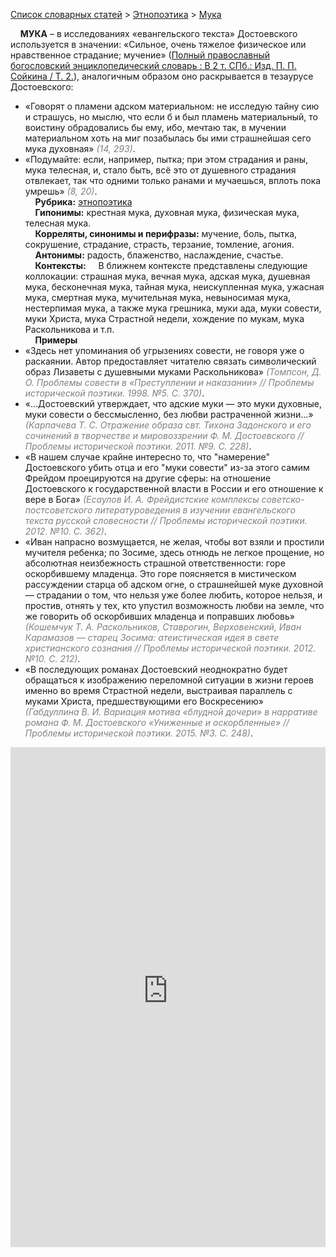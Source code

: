 <style>
st { color: Gray;
  font-style: italic;}
</style>

[Список словарных статей](https://thesaurus-dostoevsky.github.io/Thesaurus/) > [Этнопоэтика](ethnopoe.md) > [Мука](мука.md) 

&nbsp;&nbsp;&nbsp;&nbsp;**МУКА** – в исследованиях «евангельского текста» Достоевского используется в значении: «Сильное, очень тяжелое физическое или нравственное страдание; мучение» ([Полный православный богословский энциклопедический словарь : В 2 т. СПб.: Изд. П. П. Сойкина / Т. 2.](https://azbyka.ru/)), аналогичным образом оно раскрывается в тезаурусе Достоевского:
* «Говорят о пламени адском материальном: не исследую тайну сию и страшусь, но мыслю, что если б и был пламень материальный, то воистину обрадовались бы ему, ибо, мечтаю так, в мучении материальном хоть на миг позабылась бы ими страшнейшая сего мука духовная» <st>(14, 293)</st>.
* «Подумайте: если, например, пытка; при этом страдания и раны, мука телесная, и, стало быть, всё это от душевного страдания отвлекает, так что одними только ранами и мучаешься, вплоть пока умрешь» <st>(8, 20)</st>.  
&nbsp;&nbsp;&nbsp;&nbsp;**Рубрика:** [этнопоэтика](ethnopoe.md)  
&nbsp;&nbsp;&nbsp;&nbsp;**Гипонимы:** крестная мука, духовная мука, физическая мука, телесная мука.  
&nbsp;&nbsp;&nbsp;&nbsp;**Корреляты, синонимы и перифразы:** мучение, боль, пытка, сокрушение, страдание, страсть, терзание, томление, агония.  
&nbsp;&nbsp;&nbsp;&nbsp;**Антонимы:** радость, блаженство, наслаждение, счастье.  
&nbsp;&nbsp;&nbsp;&nbsp;**Контексты:** &nbsp;&nbsp;&nbsp;&nbsp;В ближнем контексте представлены следующие коллокации: страшная мука, вечная мука, адская мука, душевная мука, бесконечная мука, тайная мука, неискупленная мука, ужасная мука, смертная мука, мучительная мука, невыносимая мука, нестерпимая мука, а также мука грешника, муки ада, муки совести, муки Христа, мука Страстной недели, хождение по мукам, мука Раскольникова и т.п.  <br>
&nbsp;&nbsp;&nbsp;&nbsp;**Примеры**  
* «Здесь нет упоминания об угрызениях совести, не говоря уже о раскаянии. Автор предоставляет читателю связать символический образ Лизаветы с душевными муками Раскольникова» <st>(Томпсон, Д. О. Проблемы совести в «Преступлении и наказании» // Проблемы исторической поэтики. 1998. №5. С. 370)</st>.
* «…Достоевский утверждает, что адские муки — это муки духовные, муки совести о бессмысленно, без любви растраченной жизни…» <st>(Карпачева Т. С. Отражение образа свт. Тихона Задонского и его сочинений в творчестве и мировоззрении Ф. М. Достоевского // Проблемы исторической поэтики. 2011. №9. С. 228)</st>.
* «В нашем случае крайне интересно то, что "намерение" Достоевского 
убить отца и его "муки совести" из-за этого самим Фрейдом проецируются на другие сферы: на отношение Достоевского к государственной власти в России и его отношение к вере в Бога» <st>(Есаулов И. А. Фрейдистские комплексы советско-постсоветского литературоведения в изучении евангельского текста русской словесности // Проблемы исторической поэтики. 2012. №10. С. 362)</st>.
* «Иван напрасно возмущается, не желая, чтобы вот взяли и простили мучителя ребенка; по Зосиме, здесь отнюдь не легкое прощение, но абсолютная неизбежность страшной ответственности: горе оскорбившему младенца. Это горе поясняется в мистическом рассуждении старца об адском огне, о страшнейшей муке духовной — страдании о том, что нельзя уже более любить, которое нельзя, и простив, отнять у  тех, кто упустил возможность любви на земле, что же говорить об оскорбивших младенца и поправших любовь» <st>(Кошемчук Т. А. Раскольников, Ставрогин, Верховенский, Иван Карамазов — старец Зосима: атеистическая идея в свете христианского сознания // Проблемы исторической поэтики. 2012. №10. С. 212)</st>.
* «В  последующих романах Достоевский неоднократно будет обращаться к изображению переломной ситуации в жизни героев именно во время Cтрастной недели, выстраивая параллель с муками Христа, предшествующими его Воскресению» <st>(Габдуллина В. И. Вариация мотива «блудной дочери» в нарративе романа Ф. М. Достоевского «Униженные и оскорбленные» // Проблемы исторической поэтики. 2015. №3. С. 248)</st>.


<iframe src="https://thesaurus-dostoevsky.github.io/nk/мука.html" style="border:0px;width:100%;height:800px" allowfullscreen="true" webkitallowfullscreen="true" mozallowfullscreen="true">
